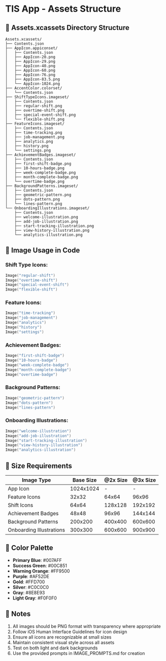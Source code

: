 # TIS App - Assets Structure

## 📁 Assets.xcassets Directory Structure

```
Assets.xcassets/
├── Contents.json
├── AppIcon.appiconset/
│   ├── Contents.json
│   ├── AppIcon-20.png
│   ├── AppIcon-29.png
│   ├── AppIcon-40.png
│   ├── AppIcon-60.png
│   ├── AppIcon-76.png
│   ├── AppIcon-83.5.png
│   └── AppIcon-1024.png
├── AccentColor.colorset/
│   └── Contents.json
├── ShiftTypeIcons.imageset/
│   ├── Contents.json
│   ├── regular-shift.png
│   ├── overtime-shift.png
│   ├── special-event-shift.png
│   └── flexible-shift.png
├── FeatureIcons.imageset/
│   ├── Contents.json
│   ├── time-tracking.png
│   ├── job-management.png
│   ├── analytics.png
│   ├── history.png
│   └── settings.png
├── AchievementBadges.imageset/
│   ├── Contents.json
│   ├── first-shift-badge.png
│   ├── 10-hours-badge.png
│   ├── week-complete-badge.png
│   ├── month-complete-badge.png
│   └── overtime-badge.png
├── BackgroundPatterns.imageset/
│   ├── Contents.json
│   ├── geometric-pattern.png
│   ├── dots-pattern.png
│   └── lines-pattern.png
└── OnboardingIllustrations.imageset/
    ├── Contents.json
    ├── welcome-illustration.png
    ├── add-job-illustration.png
    ├── start-tracking-illustration.png
    ├── view-history-illustration.png
    └── analytics-illustration.png
```

## 🎯 Image Usage in Code

### **Shift Type Icons:**
```swift
Image("regular-shift")
Image("overtime-shift")
Image("special-event-shift")
Image("flexible-shift")
```

### **Feature Icons:**
```swift
Image("time-tracking")
Image("job-management")
Image("analytics")
Image("history")
Image("settings")
```

### **Achievement Badges:**
```swift
Image("first-shift-badge")
Image("10-hours-badge")
Image("week-complete-badge")
Image("month-complete-badge")
Image("overtime-badge")
```

### **Background Patterns:**
```swift
Image("geometric-pattern")
Image("dots-pattern")
Image("lines-pattern")
```

### **Onboarding Illustrations:**
```swift
Image("welcome-illustration")
Image("add-job-illustration")
Image("start-tracking-illustration")
Image("view-history-illustration")
Image("analytics-illustration")
```

## 📏 Size Requirements

| Image Type | Base Size | @2x Size | @3x Size |
|------------|-----------|----------|----------|
| App Icon | 1024x1024 | - | - |
| Feature Icons | 32x32 | 64x64 | 96x96 |
| Shift Icons | 64x64 | 128x128 | 192x192 |
| Achievement Badges | 48x48 | 96x96 | 144x144 |
| Background Patterns | 200x200 | 400x400 | 600x600 |
| Onboarding Illustrations | 300x300 | 600x600 | 900x900 |

## 🎨 Color Palette

- **Primary Blue**: #007AFF
- **Success Green**: #00C851
- **Warning Orange**: #FF9500
- **Purple**: #AF52DE
- **Gold**: #FFD700
- **Silver**: #C0C0C0
- **Gray**: #8E8E93
- **Light Gray**: #F0F0F0

## 📝 Notes

1. All images should be PNG format with transparency where appropriate
2. Follow iOS Human Interface Guidelines for icon design
3. Ensure all icons are recognizable at small sizes
4. Maintain consistent visual style across all assets
5. Test on both light and dark backgrounds
6. Use the provided prompts in IMAGE_PROMPTS.md for creation
